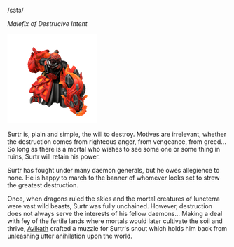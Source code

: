 /sɜtɜ/

_Malefix of Destrucive Intent_

![](surtr.png)

Surtr is, plain and simple, the will to destroy. Motives are irrelevant, whether the destruction comes from righteous anger, from vengeance, from greed... So long as there is a mortal who wishes to see some one or some thing in ruins, Surtr will retain his power.

Surtr has fought under many daemon generals, but he owes allegience to none. He is happy to march to the banner of whomever looks set to strew the greatest destruction.

Once, when dragons ruled the skies and the mortal creatures of Iuncterra were vast wild beasts, Surtr was fully unchained. However, destruction does not always serve the interests of his fellow daemons... Making a deal with fey of the fertile lands where mortals would later cultivate the soil and thrive, [Avikath](Avikath.md) crafted a muzzle for Surtr's snout which holds him back from unleashing utter anihilation upon the world.
